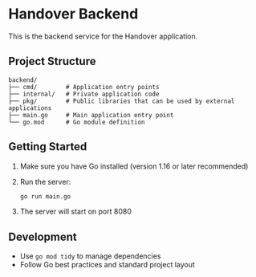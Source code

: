 # Handover Backend

This is the backend service for the Handover application.

## Project Structure

```text
backend/
├── cmd/        # Application entry points
├── internal/   # Private application code
├── pkg/        # Public libraries that can be used by external applications
├── main.go     # Main application entry point
└── go.mod      # Go module definition
```

## Getting Started

1. Make sure you have Go installed (version 1.16 or later recommended)
2. Run the server:

   ```bash
   go run main.go
   ```

3. The server will start on port 8080

## Development

- Use `go mod tidy` to manage dependencies
- Follow Go best practices and standard project layout
